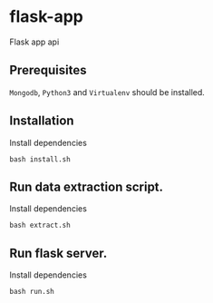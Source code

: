 # flask-app
Flask app api

## Prerequisites
`Mongodb`, `Python3` and `Virtualenv` should be installed.

## Installation
Install dependencies
``` text
bash install.sh
```

## Run data extraction script.
Install dependencies
``` text
bash extract.sh
```

## Run flask server.
Install dependencies
``` text
bash run.sh
```